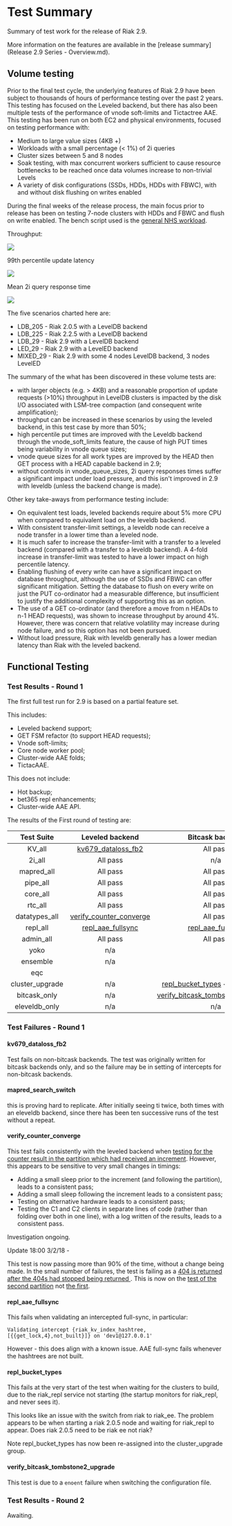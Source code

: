 # Test Summary

Summary of test work for the release of Riak 2.9.

More information on the features are available in the [release summary](Release 2.9 Series - Overview.md).

## Volume testing

Prior to the final test cycle, the underlying features of Riak 2.9 have been subject to thousands of hours of performance testing over the past 2 years.  This testing has focused on the Leveled backend, but there has also been multiple tests of the performance of vnode soft-limits and Tictactree AAE.  This testing has been run on both EC2 and physical environments, focused on testing performance with:

- Medium to large value sizes (4KB +)
- Workloads with a small percentage (< 1%) of 2i queries
- Cluster sizes between 5 and 8 nodes
- Soak testing, with max concurrent workers sufficient to cause resource bottlenecks to be reached once data volumes increase to non-trivial Levels
- A variety of disk configurations (SSDs, HDDs, HDDs with FBWC), with and without disk flushing on writes enabled

During the final weeks of the release process, the main focus prior to release has been on testing 7-node clusters with HDDs and FBWC and flush on write enabled.  The bench script used is the [general NHS workload](https://github.com/martinsumner/basho_bench/blob/mas-nhsload-allfound/examples/riakc_nhs_general.config).

Throughput:

![](Throughput.png)

99th percentile update latency

![](Update99.png)

Mean 2i query response time

![](2iMean.png)

The five scenarios charted here are:

- LDB_205 - Riak 2.0.5 with a LevelDB backend
- LDB_225 - Riak 2.2.5 with a LevelDB backend
- LDB_29 - Riak 2.9 with a LevelDB backend
- LED_29 - Riak 2.9 with a LevelED backend
- MIXED_29 - Riak 2.9 with some 4 nodes LevelDB backend, 3 nodes LevelED

The summary of the what has been discovered in these volume tests are:

- with larger objects (e.g. > 4KB) and a reasonable proportion of update requests (>10%) throughput in LevelDB clusters is impacted by the disk I/O associated with LSM-tree compaction (and consequent write amplification);
- throughput can be increased in these scenarios by using the leveled backend, in this test case by more than 50%;
- high percentile put times are improved with the Leveldb backend through the vnode_soft_limits feature, the cause of high PUT times being variability in vnode queue sizes;
- vnode queue sizes for all work types are improved by the HEAD then GET process with a HEAD capable backend in 2.9;
- without controls in vnode_queue_sizes, 2i query responses times suffer a significant impact under load pressure, and this isn't improved in 2.9 with leveldb (unless the backend change is made).

Other key take-aways from performance testing include:

- On equivalent test loads, leveled backends require about 5% more CPU when compared to equivalent load on the leveldb backend.
- With consistent transfer-limit settings, a leveldb node can receive a node transfer in a lower time than a leveled node.
- It is much safer to increase the transfer-limit with a transfer to a leveled backend (compared with a transfer to a leveldb backend).  A 4-fold increase in transfer-limit was tested to have a lower impact on high percentile latency.
- Enabling flushing of every write can have a significant impact on database throughput, although the use of SSDs and FBWC can offer significant mitigation.  Setting the database to flush on every write on just the PUT co-ordinator had a measurable difference, but insufficient to justify the additional complexity of supporting this as an option.
- The use of a GET co-ordinator (and therefore a move from n HEADs to n-1 HEAD requests), was shown to increase throughput by around 4%.  However, there was concern that relative volatility may increase during node failure, and so this option has not been pursued.
- Without load pressure, Riak with leveldb generally has a lower median latency than Riak with the leveled backend.

## Functional Testing

### Test Results - Round 1

The first full test run for 2.9 is based on a partial feature set.

This includes:
- Leveled backend support;
- GET FSM refactor (to support HEAD requests);
- Vnode soft-limits;
- Core node worker pool;
- Cluster-wide AAE folds;
- TictacAAE.

This does not include:
- Hot backup;
- bet365 repl enhancements;
- Cluster-wide AAE API.

The results of the First round of testing are:

Test Suite |  Leveled backend | Bitcask backend | Eleveldb backend
:-------------------------:|:-------------------------:|:-------------------------:|:-------------------------:
KV_all | [kv679_dataloss_fb2](#kv679kv679_dataloss_fb2) | All pass | [kv679_dataloss_fb2](#kv679kv679_dataloss_fb2)
2i_all | All pass | n/a | All pass
mapred_all | All pass | All pass | [mapred_search_switch](#mapred_search_switch)
pipe_all | All pass | All pass | All pass
core_all | All pass | All pass | All pass
rtc_all | All pass | All pass | All pass
datatypes_all | [verify_counter_converge](#verify_counter_converge) | All pass | All pass
repl_all | [repl_aae_fullsync](#repl_aae_fullsync)| [repl_aae_fullsync](#repl_aae_fullsync) | [repl_aae_fullsync](#repl_aae_fullsync)
admin_all | All pass | All pass | All pass
yoko | n/a |  |
ensemble | n/a |  |
eqc |  |  |
cluster_upgrade | n/a | [repl_bucket_types](#repl_bucket_types) + many others |
bitcask_only | n/a | [verify_bitcask_tombstone2_upgrade](#verify_bitcask_tombstone2_upgrade) | n/a
eleveldb_only | n/a | n/a | All pass


### Test Failures - Round 1

#### kv679_dataloss_fb2

Test fails on non-bitcask backends.  The test was originally written for bitcask backends only, and so the failure may be in setting of intercepts for non-bitcask backends.  

#### mapred_search_switch

this is proving hard to replicate.  After initially seeing ti twice, both times with an eleveldb backend, since there has been ten successive runs of the test without a repeat.

#### verify_counter_converge

This test fails consistently with the leveled backend when [testing for the counter result in the partition which had received an increment](https://github.com/nhs-riak/riak_test/blob/develop-2.2.X-leveled-mas/tests/verify_counter_converge.erl#L59).  However, this appears to be sensitive to very small changes in timings:

- Adding a small sleep prior to the increment (and following the partition), leads to a consistent pass;
- Adding a small sleep following the increment leads to a consistent pass;
- Testing on alternative hardware leads to a consistent pass;
- Testing the C1 and C2 clients in separate lines of code (rather than folding over both in one line), with a log written of the results, leads to a consistent pass.

Investigation ongoing.

Update 18:00 3/2/18 -

This test is now passing more than 90% of the time, without a change being made. In the small number of failures, the test is failing as a [404 is returned after the 404s had stopped being returned ](https://github.com/nhs-riak/riak_test/blob/develop-2.2.X-leveled-mas/tests/verify_counter_converge.erl#L96).  This is now on the [test of the second partition](https://github.com/nhs-riak/riak_test/blob/develop-2.2.X-leveled-mas/tests/verify_counter_converge.erl#L60) not [the first](https://github.com/nhs-riak/riak_test/blob/develop-2.2.X-leveled-mas/tests/verify_counter_converge.erl#L59).

#### repl_aae_fullsync

This fails when validating an intercepted full-sync, in particular:

`Validating intercept {riak_kv_index_hashtree, [{{get_lock,4},not_built}]} on 'dev1@127.0.0.1'`

However - this does align with a known issue.  AAE full-sync fails whenever the hashtrees are not built.

#### repl_bucket_types

This fails at the very start of the test when waiting for the clusters to build, due to the riak_repl service not starting (the startup monitors for riak_repl, and never sees it).

This looks like an issue with the switch from riak  to riak_ee.  The problem appears to be when starting a riak 2.0.5 node and waiting for riak_repl to appear.  Does riak 2.0.5 need to be riak ee not riak?

Note repl_bucket_types has now been re-assigned into the cluster_upgrade group.

#### verify_bitcask_tombstone2_upgrade

This test is due to a `enoent` failure when switching the configuration file.

### Test Results - Round 2

Awaiting.
